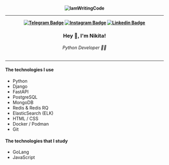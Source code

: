<h4 align="center">
 
![IamWritingCode](https://media.giphy.com/media/QHE5gWI0QjqF2/giphy.gif)

<hr>

[![Telegram Badge](https://img.shields.io/badge/-telegram-blue?style=for-the-badge&logo=telegram&logoColor=white&link=https://github.com/nikitunkun)](https://t.me/n_lebedevvv)
[![Instagram Badge](https://img.shields.io/badge/Instagram-E4405F?style=for-the-badge&logo=instagram&logoColor=white&link=https://github.com/nikitunkun)](https://www.instagram.com/nikitun.kun/)
[![Linkedin Badge](https://img.shields.io/badge/LinkedIn-0077B5?style=for-the-badge&logo=linkedin&logoColor=white&link=https://github.com/nikitunkun)](https://www.linkedin.com/in/nikita-lebedev-a697a6218/)
</h4>

<h3 align="center">Hey 👋, I'm Nikita!</h3>
<h6 align="center">Python Developer 👨‍💻</h6>

<hr>

#### The technologies I use 

- Python
- Django
- FastAPI
- PostgreSQL
- MongoDB
- Redis & Redis RQ
- ElasticSearch (ELK)
- HTML / CSS
- Docker / Podman
- Git

#### The technologies that I study

- GoLang
- JavaScript